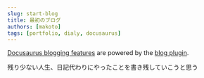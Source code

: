 ```yaml
---
slug: start-blog
title: 最初のブログ
authors: [makoto]
tags: [portfolio, dialy, docusaurus]
---
```


[Docusaurus blogging features](https://docusaurus.io/docs/blog) are powered by the [blog plugin](https://docusaurus.io/docs/api/plugins/@docusaurus/plugin-content-blog).

残り少ない人生、日記代わりにやったことを書き残していこうと思う
